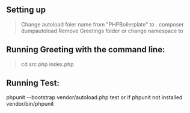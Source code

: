 ## Setting up
> Change autoload foler name from "PHPBoilerplate" to <YourOne>.
> composer dumpautoload
> Remove Greetings folder or change namespace to <YourOne>

## Running Greeting with the command line:
> cd src
> php index.php

## Running Test:
phpunit --bootstrap vendor/autoload.php test
or if phpunit not installed
vendor/bin/phpunit